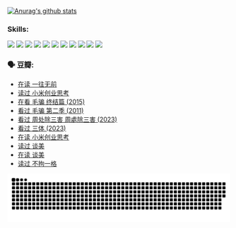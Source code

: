 
[![Anurag's github stats](https://github-readme-stats.vercel.app/api?username=w940853815)](https://github.com/anuraghazra/github-readme-stats)

### Skills:

<code><img height="32" src="https://cdn.jsdelivr.net/npm/simple-icons@v5/icons/python.svg"></code>
<code><img height="32" src="https://cdn.jsdelivr.net/npm/simple-icons@v5/icons/javascript.svg"></code>
<code><img height="32" src="https://cdn.jsdelivr.net/npm/simple-icons@v5/icons/django.svg"></code>
<code><img height="32" src="https://cdn.jsdelivr.net/npm/simple-icons@v5/icons/flask.svg"></code>
<code><img height="32" src="https://cdn.jsdelivr.net/npm/simple-icons@v5/icons/vuetify.svg"></code>
<code><img height="32" src="https://cdn.jsdelivr.net/npm/simple-icons@v5/icons/git.svg"></code>
<code><img height="32" src="https://cdn.jsdelivr.net/npm/simple-icons@v5/icons/docker.svg"></code>
<code><img height="32" src="https://cdn.jsdelivr.net/npm/simple-icons@v5/icons/postgresql.svg"></code>
<code><img height="32" src="https://cdn.jsdelivr.net/npm/simple-icons@v5/icons/elasticsearch.svg"></code>
<code><img height="32" src="https://cdn.jsdelivr.net/npm/simple-icons@v5/icons/macos.svg"></code>
<code><img height="32" src="https://cdn.jsdelivr.net/npm/simple-icons@v5/icons/linux.svg"></code>

### 🗣 豆瓣:

<!-- DOUBAN-ACTIVITIES:START -->
- [在读 一往无前](https://www.douban.com/people/136069238/status/4590507310/?_i=14962427)
- [读过 小米创业思考](https://www.douban.com/people/136069238/status/4590506983/?_i=14962427)
- [在看 毛骗 终结篇‎ (2015)](https://www.douban.com/people/136069238/status/4581971924/?_i=14962427)
- [看过 毛骗 第二季‎ (2011)](https://www.douban.com/people/136069238/status/4581971810/?_i=14962427)
- [看过 周处除三害 周處除三害‎ (2023)](https://www.douban.com/people/136069238/status/4575646701/?_i=14962427)
- [看过 三体‎ (2023)](https://www.douban.com/people/136069238/status/4574263039/?_i=14962427)
- [在读 小米创业思考](https://www.douban.com/people/136069238/status/4572047905/?_i=14962427)
- [读过 谈美](https://www.douban.com/people/136069238/status/4572047629/?_i=14962428)
- [在读 谈美](https://www.douban.com/people/136069238/status/4560861771/?_i=14962428)
- [读过 不拘一格](https://www.douban.com/people/136069238/status/4560861445/?_i=14962428)
<!-- DOUBAN-ACTIVITIES:END -->


![Snake animation](https://raw.githubusercontent.com/w940853815/w940853815/output/github-contribution-grid-snake.svg)

<!--
**w940853815/w940853815** is a ✨ _special_ ✨ repository because its `README.md` (this file) appears on your GitHub profile.

Here are some ideas to get you started:

- 🔭 I’m currently working on ...
- 🌱 I’m currently learning ...
- 👯 I’m looking to collaborate on ...
- 🤔 I’m looking for help with ...
- 💬 Ask me about ...
- 📫 How to reach me: ...
- 😄 Pronouns: ...
- ⚡ Fun fact: ...
-->
